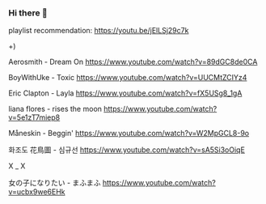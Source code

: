 ### Hi there 👋

playlist recommendation: https://youtu.be/jElLSj29c7k

+)

Aerosmith - Dream On
https://www.youtube.com/watch?v=89dGC8de0CA

BoyWithUke - Toxic
https://www.youtube.com/watch?v=UUCMtZCIYz4

Eric Clapton - Layla
https://www.youtube.com/watch?v=fX5USg8_1gA

liana flores - rises the moon
https://www.youtube.com/watch?v=5e1zT7miep8

Måneskin - Beggin'
https://www.youtube.com/watch?v=W2MpGCL8-9o

화조도 花鳥圖 - 심규선
https://www.youtube.com/watch?v=sA5Si3oOiqE



X _ X

女の子になりたい - まふまふ
https://www.youtube.com/watch?v=ucbx9we6EHk


<!--
**sixicode/sixicode** is a ✨ _special_ ✨ repository because its `README.md` (this file) appears on your GitHub profile.

Here are some ideas to get you started:

- 🔭 I’m currently working on ...
- 🌱 I’m currently learning ...
- 👯 I’m looking to collaborate on ...
- 🤔 I’m looking for help with ...
- 💬 Ask me about ...
- 📫 How to reach me: ...
- 😄 Pronouns: ...
- ⚡ Fun fact: ...
-->
